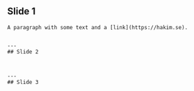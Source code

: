 ## Slide 1
    A paragraph with some text and a [link](https://hakim.se).


    ---
    ## Slide 2



    ---
    ## Slide 3